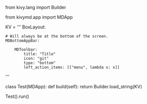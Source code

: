 from kivy.lang import Builder

from kivymd.app import MDApp

KV = '''
BoxLayout:

    # Will always be at the bottom of the screen.
    MDBottomAppBar:

        MDToolbar:
            title: "Title"
            icon: "git"
            type: "bottom"
            left_action_items: [["menu", lambda x: x]]
'''


class Test(MDApp):
    def build(self):
        return Builder.load_string(KV)


Test().run()